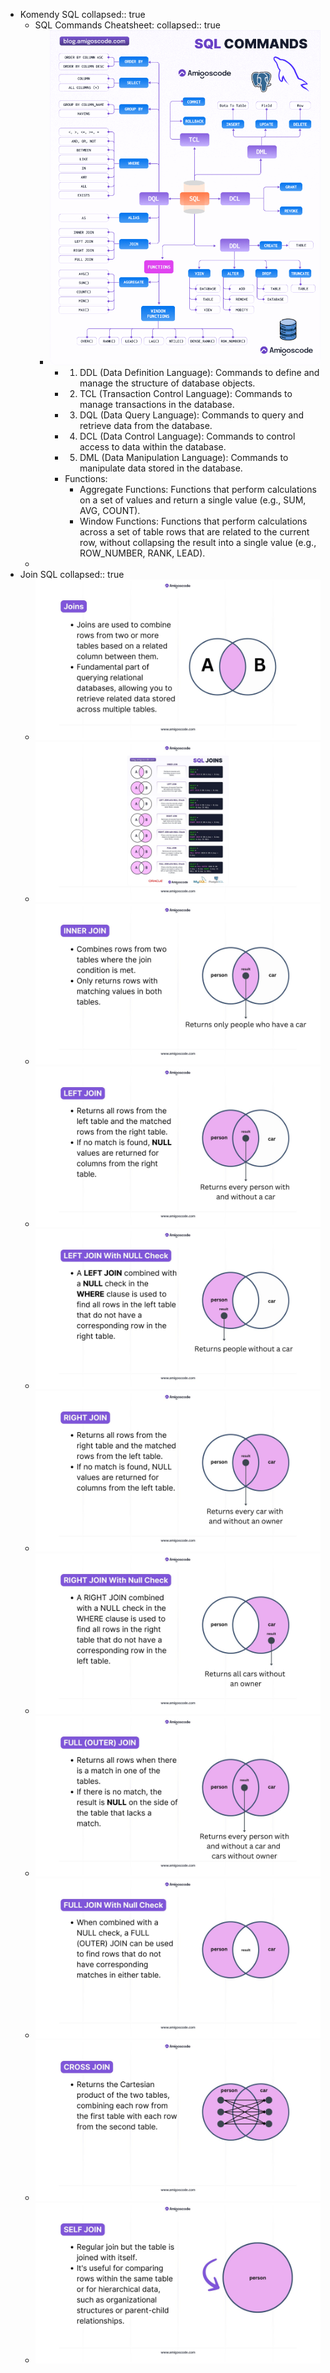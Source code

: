 - Komendy SQL
  collapsed:: true
	- SQL Commands Cheatsheet:
	  collapsed:: true
		- ![sql_commands.gif](../assets/sql_commands_1727344157253_0.gif)
			- 1. DDL (Data Definition Language): Commands to define and manage the structure of database objects.
			- 2. TCL (Transaction Control Language): Commands to manage transactions in the database.
			- 3. DQL (Data Query Language): Commands to query and retrieve data from the database.
			- 4. DCL (Data Control Language): Commands to control access to data within the database.
			- 5. DML (Data Manipulation Language): Commands to manipulate data stored in the database.
			- Functions:
				- Aggregate Functions: Functions that perform calculations on a set of values and return a single value (e.g., SUM, AVG, COUNT).
				- Window Functions: Functions that perform calculations across a set of 
				  table rows that are related to the current row, without collapsing the 
				  result into a single value (e.g., ROW_NUMBER, RANK, LEAD).
	-
- Join SQL
  collapsed:: true
	- ![join_sql1.jpeg](../assets/join_sql1_1727345878687_0.jpeg)
	- ![join_sql2.jpeg](../assets/join_sql2_1727346216747_0.jpeg)
	- ![join_sql3.jpeg](../assets/join_sql3_1727346457171_0.jpeg)
	- ![join_sql4.jpeg](../assets/join_sql4_1727346495246_0.jpeg)
	- ![join_sql5.jpeg](../assets/join_sql5_1727346512818_0.jpeg)
	- ![join_sql6.jpeg](../assets/join_sql6_1727346538981_0.jpeg)
	- ![join_sql7.jpeg](../assets/join_sql7_1727346572238_0.jpeg)
	- ![join_sql8.jpeg](../assets/join_sql8_1727346590105_0.jpeg)
	- ![join_sql9.jpeg](../assets/join_sql9_1727346607756_0.jpeg)
	- ![join_sql10.jpeg](../assets/join_sql10_1727346645060_0.jpeg)
	- ![join_sql11.jpeg](../assets/join_sql11_1727346673950_0.jpeg)